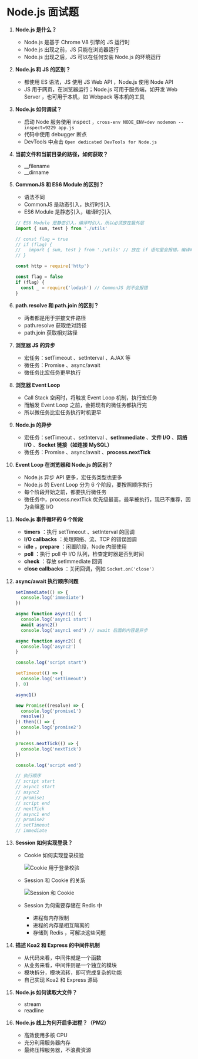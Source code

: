 # Node.js 面试题

1. **Node.js 是什么？**

   - Node.js 是基于 Chrome V8 引擎的 JS 运行时
   - Node.js 出现之前，JS 只能在浏览器运行
   - Node.js 出现之后，JS 可以在任何安装 Node.js 的环境运行

2. **Node.js 和 JS 的区别？**

   - 都使用 ES 语法，JS 使用 JS Web API ，Node.js 使用 Node API
   - JS 用于网页，在浏览器运行；Node.js 可用于服务端，如开发 Web Server ，也可用于本机，如 Webpack 等本机的工具

3. **Node.js 如何调试？**

   - 启动 Node 服务使用 inspect ，`cross-env NODE_ENV=dev nodemon --inspect=9229 app.js`
   - 代码中使用 debugger 断点
   - DevTools 中点击 `Open dedicated DevTools for Node.js`

4. **当前文件和当前目录的路径，如何获取？**

   - __filename
   - __dirname

5. **CommonJS 和 ES6 Module 的区别？**

   - 语法不同
   - CommonJS 是动态引入，执行时引入
   - ES6 Module 是静态引入，编译时引入

   ```js
   // ES6 Module 是静态引入，编译时引入，所以必须放在最外层
   import { sum, test } from './utils'
   
   // const flag = true
   // if (flag) {
   //   import { sum, test } from './utils' // 放在 if 语句里会报错，编译时就报错
   // }
   ```

   ```js
   const http = require('http')
   
   const flag = false
   if (flag) {
     const _ = require('lodash') // CommonJS 则不会报错
   }
   ```

6. **path.resolve 和 path.join 的区别？**

   - 两者都是用于拼接文件路径
   - path.resolve 获取绝对路径
   - path.join 获取相对路径

7. **浏览器 JS 的异步**

   - 宏任务：setTimeout 、setInterval 、AJAX 等
   - 微任务：Promise 、async/await
   - 微任务比宏任务更早执行

8. **浏览器 Event Loop**

   - Call Stack 空闲时，将触发 Event Loop 机制，执行宏任务
   - 而触发 Event Loop 之前，会把现有的微任务都执行完
   - 所以微任务比宏任务执行时机更早

9. **Node.js 的异步**

   - 宏任务：setTimeout 、setInterval 、**setImmediate** 、**文件 I/O** 、**网络 I/O** 、**Socket 链接（如连接 MySQL）**
   - 微任务：Promise 、async/await 、**process.nextTick**

10. **Event Loop 在浏览器和 Node.js 的区别？**

    - Node.js 异步 API 更多，宏任务类型也更多
    - Node.js 的 Event Loop 分为 6 个阶段，要按照顺序执行
    - 每个阶段开始之前，都要执行微任务
    - 微任务中，process.nextTick 优先级最高，最早被执行，现已不推荐，因为会阻塞 I/O

11. **Node.js 事件循环的 6 个阶段**

    - **timers** ：执行 setTimeout 、setInterval 的回调
    - **I/O callbacks** ：处理网络、流、TCP 的错误回调
    - **idle ，prepare** ：闲置阶段，Node 内部使用
    - **poll** ：执行 poll 中 I/O 队列，检查定时器是否到时间
    - **check** ：存放 setImmediate 回调
    - **close callbacks** ：关闭回调，例如 `Socket.on('close')`

12. **async/await 执行顺序问题**

    ```js
    setImmediate(() => {
      console.log('immediate')
    })
    
    async function async1() {
      console.log('async1 start')
      await async2()
      console.log('async1 end') // await 后面的内容是异步
    
    async function async2() {
      console.log('async2')
    }
    
    console.log('script start')
    
    setTimeout(() => {
      console.log('setTimeout')
    }, 0)
    
    async1()
    
    new Promise((resolve) => {
      console.log('promise1')
      resolve()
    }).then(() => {
      console.log('promise2')
    })
    
    process.nextTick(() => {
      console.log('nextTick')
    })
    
    console.log('script end')
    
    // 执行顺序
    // script start
    // async1 start
    // async2
    // promise1
    // script end
    // nextTick
    // async1 end
    // promise2
    // setTimeout
    // immediate
    ```

13. **Session 如何实现登录？**

    - Cookie 如何实现登录校验

      ![Cookie 用于登录校验](https://img.mukewang.com/szimg/5fb133000001cd3f19201080.jpg)

    - Session 和 Cookie 的关系

      ![Session 和 Cookie](https://img.mukewang.com/szimg/5fb133b90001070719201080.jpg)

    - Session 为何需要存储在 Redis 中

      - 进程有内存限制
      - 进程的内存是相互隔离的
      - 存储到 Redis ，可解决这些问题

14. **描述 Koa2 和 Express 的中间件机制**

    - 从代码来看，中间件就是一个函数
    - 从业务来看，中间件则是一个独立的模块
    - 模块拆分，模块流转，即可完成复杂的功能
    - 自己实现 Koa2 和 Express 源码

15. **Node.js 如何读取大文件？**

    - stream
    - readline

16. **Node.js 线上为何开启多进程？（PM2）**

    - 高效使用多核 CPU
    - 充分利用服务器内存
    - 最终压榨服务器，不浪费资源

